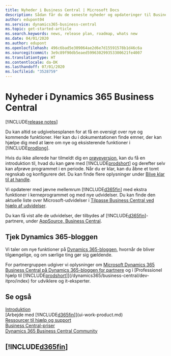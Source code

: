 ```yaml
---
title: Nyheder i Business Central | Microsoft Docs
description: Sådan får du de seneste nyheder og opdateringer til Business Central.
author: edupont04
ms.service: dynamics365-business-central
ms.topic: get-started-article
ms.search.keywords: news, release plan, roadmap, whats new
ms.date: 04/01/2020
ms.author: edupont
ms.openlocfilehash: 496c6bad5e309064ae2d6e7d15591578b1d46c6a
ms.sourcegitcommit: 3e9c89f90db5eaed599630299353300621fe4007
ms.translationtype: HT
ms.contentlocale: da-DK
ms.lasthandoff: 07/01/2020
ms.locfileid: "3528759"
---
```

# <a name="whats-new-in-dynamics-365-business-central"></a>Nyheder i Dynamics 365 Business Central

[!INCLUDE[release notes](includes/release-notes.md)]

Du kan altid se udgivelsesplanen for at få en oversigt over nye og kommende funktioner. Her kan du i dokumentationen finde emner, der kan hjælpe dig med at lære om nye og eksisterende funktioner i [!INCLUDE[prodlong](includes/prodlong.md)].  

Hvis du ikke allerede har tilmeldt dig en [prøveversion](https://go.microsoft.com/fwlink/?linkid=847861), kan du få en introduktion til, hvad du kan gøre med [!INCLUDE[prodshort](includes/prodshort.md)] og derefter selv kan afprøve programmet i en periode. Når du er klar, kan du åbne et tomt regnskab og konfigurere det. Du kan finde flere oplysninger under [Blive klar til at handle](ui-get-ready-business.md).  

Vi opdaterer med jævne mellemrum [!INCLUDE[d365fin](includes/d365fin_md.md)] med ekstra funktioner i kerneprogrammet og med nye udvidelser. Du kan finde den aktuelle liste over Microsoft-udvidelser i [Tilpasse Business Central ved hjælp af udvidelser](ui-extensions.md).

Du kan få vist alle de udvidelser, der tilbydes af [!INCLUDE[d365fin](includes/d365fin_md.md)]-partnere, under [AppSource, Business Central](https://go.microsoft.com/fwlink/?linkid=2081646).  

## <a name="check-the-dynamics-365-blog"></a>Tjek Dynamics 365-bloggen

Vi taler om nye funktioner på [Dynamics 365-bloggen](https://cloudblogs.microsoft.com/dynamics365/), hvornår de bliver tilgængelige, og om særlige ting gør sig gældende.  

For partnergruppen udgiver vi oplysninger om [Microsoft Dynamics 365 Business Central på Dynamics 365-bloggen for partnere](https://cloudblogs.microsoft.com/dynamics365/it/product/business-central/) og i [Professionel hjælp til [!INCLUDE[prodshort](includes/prodshort.md)]](/dynamics365/business-central/dev-itpro/index) for udviklere og it-eksperter.  

## <a name="see-also"></a>Se også

[Introduktion](product-get-started.md)  
[Arbejde med [!INCLUDE[d365fin](includes/d365fin_md.md)]](ui-work-product.md)  
[Ressourcer til hjælp og support](product-help-and-support.md)  
[Business Central-priser](https://dynamics.microsoft.com/business-central/overview/#pricing)  
[Dynamics 365 Business Central Community](https://community.dynamics.com/business/)

## [!INCLUDE[d365fin](includes/free_trial_md.md)]
